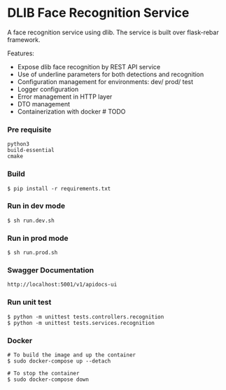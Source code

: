 # DLIB Face Recognition Service 
A face recognition service using dlib. The service is built over flask-rebar framework.

Features:
*   Expose dlib face recognition by REST API service
*   Use of underline parameters for both detections and recognition
*   Configuration management for environments: dev/ prod/ test
*   Logger configuration
*   Error management in HTTP layer
*   DTO management
*   Containerization with docker # TODO

### Pre requisite

    python3
    build-essential 
    cmake

### Build

    $ pip install -r requirements.txt
    
### Run in dev mode

    $ sh run.dev.sh
    
### Run in prod mode

    $ sh run.prod.sh
    
### Swagger Documentation
    
    http://localhost:5001/v1/apidocs-ui
    
### Run unit test

    $ python -m unittest tests.controllers.recognition
    $ python -m unittest tests.services.recognition
    
### Docker

    # To build the image and up the container
    $ sudo docker-compose up --detach
    
    # To stop the container
    $ sudo docker-compose down
